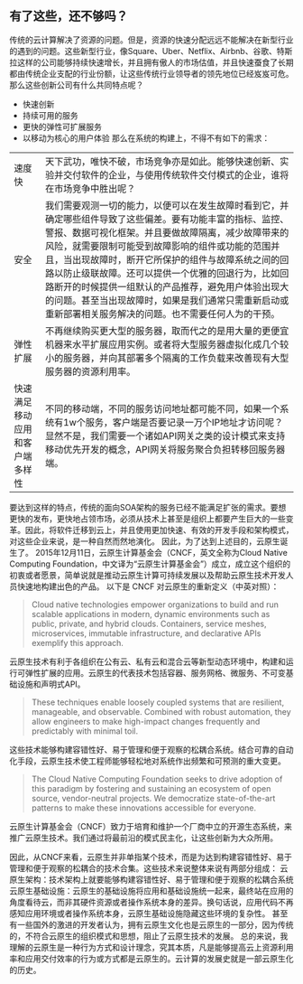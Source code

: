 ## 有了这些，还不够吗？

传统的云计算解决了资源的问题。但是，资源的快速分配远远不能解决在新型行业的遇到的问题。这些新型行业，像Square、Uber、Netflix、Airbnb、谷歌、特斯拉这样的公司能够持续快速增长，并且拥有傲人的市场估值，并且快速蚕食了长期都由传统企业支配的行业份额，让这些传统行业领导者的领先地位已经岌岌可危。那么这些创新公司有什么共同特点呢？
* 快速创新
* 持续可用的服务
* 更快的弹性可扩展服务
* 以移动为核心的用户体验
  那么在系统的构建上，不得不有如下的需求：

|  |  | 
|:---|:---|      
| 速度快 | 天下武功，唯快不破，市场竞争亦是如此。能够快速创新、实验并交付软件的企业，与使用传统软件交付模式的企业，谁将在市场竞争中胜出呢？ |
| 安全 |  我们需要观测一切的能力，以便可以在发生故障时看到它，并确定哪些组件导致了这些偏差。要有功能丰富的指标、监控、警报、数据可视化框架。并且要做故障隔离，减少故障带来的风险，就需要限制可能受到故障影响的组件或功能的范围并且，当出现故障时，断开它所保护的组件与故障系统之间的回路以防止级联故障。还可以提供一个优雅的回退行为，比如回路断开的时候提供一组默认的产品推荐，避免用户体验出现大的问题。甚至当出现故障时，如果是我们通常只需重新启动或重新部署相关服务解决的问题。也不需要任何人为的干预。|
| 弹性扩展 | 不再继续购买更大型的服务器，取而代之的是用大量的更便宜机器来水平扩展应用实例。或者将大型服务器虚拟化成几个较小的服务器，并向其部署多个隔离的工作负载来改善现有大型服务器的资源利用率。 |
| 快速满足移动应用和客户端多样性 |不同的移动端，不同的服务访问地址都可能不同，如果一个系统有1w个服务，客户端是否要记录一万个IP地址才访问呢？显然不是，我们需要一个诸如API网关之类的设计模式来支持移动优先开发的概念，API网关将服务聚合负担转移回服务器端。|

要达到这样的特点，传统的面向SOA架构的服务已经不能满足扩张的需求。要想更快的发布，更快地占领市场，必须从技术上甚至是组织上都要产生巨大的一些变革。因此，将软件迁移到云上，并且使用更加快速、有效的开发手段和架构模式，对这些企业来说，是一种自然而然地演化。
因此，为了达到上述目的，云原生诞生了。
2015年12月11日，云原生计算基金会（CNCF，英文全称为Cloud Native Computing Foundation，中文译为“云原生计算基金会”）成立，成立这个组织的初衷或者愿景，简单说就是推动云原生计算可持续发展以及帮助云原生技术开发人员快速地构建出色的产品。
以下是 CNCF 对云原生的重新定义（中英对照）：
>Cloud native technologies empower organizations to build and run scalable applications in modern, dynamic environments such as public, private, and hybrid clouds. Containers, service meshes, microservices, immutable infrastructure, and declarative APIs exemplify this approach.

云原生技术有利于各组织在公有云、私有云和混合云等新型动态环境中，构建和运行可弹性扩展的应用。云原生的代表技术包括容器、服务网格、微服务、不可变基础设施和声明式API。
>These techniques enable loosely coupled systems that are resilient, manageable, and observable. Combined with robust automation, they allow engineers to make high-impact changes frequently and predictably with minimal toil.

这些技术能够构建容错性好、易于管理和便于观察的松耦合系统。结合可靠的自动化手段，云原生技术使工程师能够轻松地对系统作出频繁和可预测的重大变更。

>The Cloud Native Computing Foundation seeks to drive adoption of this paradigm by fostering and sustaining an ecosystem of open source, vendor-neutral projects. We democratize state-of-the-art patterns to make these innovations accessible for everyone.

云原生计算基金会（CNCF）致力于培育和维护一个厂商中立的开源生态系统，来推广云原生技术。我们通过将最前沿的模式民主化，让这些创新为大众所用。

因此，从CNCF来看，云原生并非单指某个技术，而是为达到构建容错性好、易于管理和便于观察的松耦合的技术合集。这些技术来说整体来说有两部分组成：
云原生架构：技术架构上就要能够构建容错性好、易于管理和便于观察的松耦合系统
云原生基础设施：云原生的基础设施将应用和基础设施统一起来，最终站在应用的角度看待云，而非其硬件资源或者操作系统本身的差异。换句话说，应用代码不再感知应用环境或者操作系统本身，云原生基础设施隐藏这些环境的复杂性。
甚至有一些国外的激进的开发者认为，拥有云原生文化也是云原生的一部分，因为传统的，不符合云原生的组织模式和思想，阻止了云原生技术的发展。
总的来说，我理解的云原生是一种行为方式和设计理念，究其本质，凡是能够提高云上资源利用率和应用交付效率的行为或方式都是云原生的。云计算的发展史就是一部云原生化的历史。

